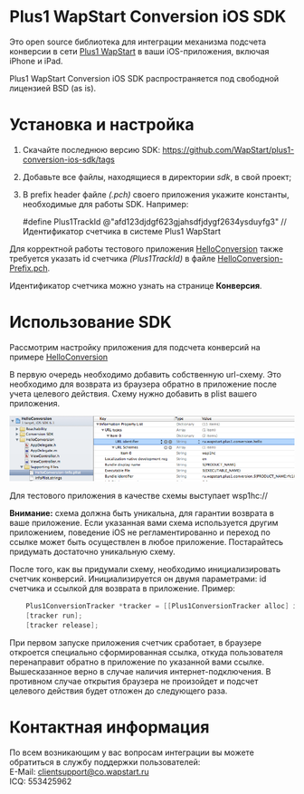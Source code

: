 Plus1 WapStart Conversion iOS SDK
=================================

Это open source библиотека для интеграции механизма подсчета конверсии в сети [Plus1 WapStart](https://plus1.wapstart.ru) в ваши iOS-приложения, включая iPhone и iPad.

Plus1 WapStart Conversion iOS SDK распространяется под свободной лицензией BSD (as is).

# Установка и настройка

1. Скачайте последнюю версию SDK: https://github.com/WapStart/plus1-conversion-ios-sdk/tags
2. Добавьте все файлы, находящиеся в директории _sdk_, в свой проект;
3. В prefix header файле *(.pch)* своего приложения укажите константы, необходимые для работы SDK. Например:
    
    \#define Plus1TrackId @"afd123djdgf623gjahsdfjdygf2634ysduyfg3" // Идентификатор счетчика в системе Plus1 WapStart  
    

Для корректной работы тестового приложения [HelloConversion](https://github.com/WapStart/plus1-conversion-ios-sdk/blob/master/examples/HelloConversion/) также требуется указать id счетчика *(Plus1TrackId)* в файле [HelloConversion-Prefix.pch](https://github.com/WapStart/plus1-conversion-ios-sdk/blob/master/examples/HelloConversion/HelloConversion/HelloConversion-Prefix.pch).

Идентификатор счетчика можно узнать на странице **Конверсия**.

# Использование SDK

Рассмотрим настройку приложения для подсчета конверсий на примере [HelloConversion](https://github.com/WapStart/plus1-conversion-ios-sdk/blob/master/examples/HelloConversion/)

В первую очередь необходимо добавить собственную url-схему. Это необходимо для возврата из браузера обратно в приложение после учета целевого действия. Схему нужно добавить в plist вашего приложения.

![Info.plist](https://github.com/WapStart/plus1-conversion-ios-sdk/raw/master/doc/scheme.plist.png)

Для тестового приложения в качестве схемы выступает wsp1hc://

**Внимание:** схема должна быть уникальна, для гарантии возврата в ваше приложение. Если указанная вами схема используется другим приложением, поведение iOS не регламентированно и переход по ссылке может быть осуществлен в любое приложение. Постарайтесь придумать достаточно уникальную схему.

После того, как вы придумали схему, необходимо инициализировать счетчик конверсий. Инициализируется он двумя параметрами: id счетчика и ссылкой для возврата в приложение. Пример:

```ObjectiveC
    Plus1ConversionTracker *tracker = [[Plus1ConversionTracker alloc] initWithTrackId:Plus1TrackId andCallbackUrl:@"wsp1hc://ru.wapstart.plus1.conversion.hello"];
    [tracker run];
    [tracker release];
```

При первом запуске приложения счетчик сработает, в браузере откроется специально сформированная ссылка, откуда пользователя перенаправит обратно в приложение по указанной вами ссылке. Вышесказанное верно в случае наличия интернет-подключения. В противном случае открытия браузера не произойдет и подсчет целевого действия будет отложен до следующего раза.

# Контактная информация
По всем возникающим у вас вопросам интеграции вы можете обратиться в службу поддержки пользователей:  
E-Mail: clientsupport@co.wapstart.ru  
ICQ: 553425962
